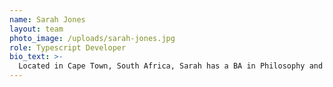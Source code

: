 ```yaml
---
name: Sarah Jones
layout: team
photo_image: /uploads/sarah-jones.jpg
role: Typescript Developer
bio_text: >-
  Located in Cape Town, South Africa, Sarah has a BA in Philosophy and Psychology alongside a BSc in Computer Science. Her journey began with contributing to a web monetization plugin for WordPress, and she is currently involved with the Rafiki project. She loves working for a company that values people and strives to make a positive impact in the world. Outside of the land of tech and lines of code, Sarah enjoys immersing herself in the beauty of the oceans and the mountains.
---
```

